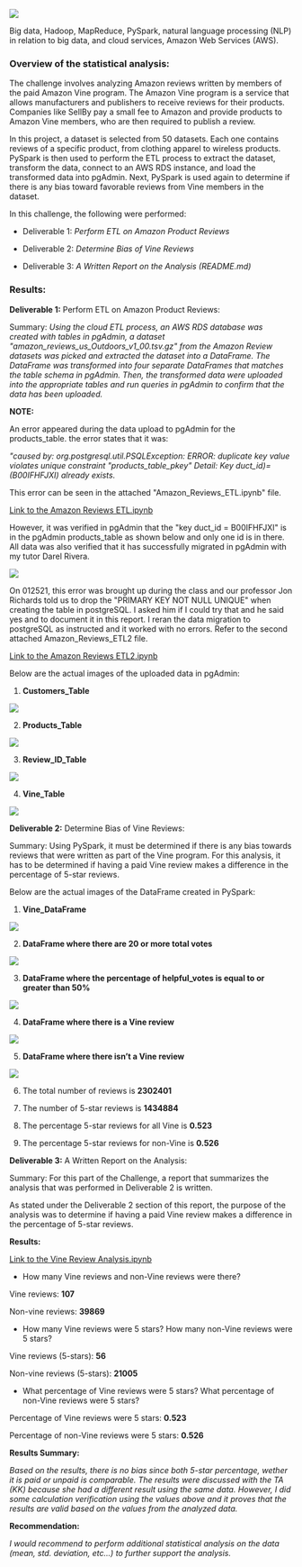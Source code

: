 ![](./pictures/pic1.png)

Big data, Hadoop, MapReduce, PySpark, natural language processing (NLP) in relation to big data, and cloud services, Amazon Web Services (AWS).

### Overview of the statistical analysis:

The challenge involves analyzing Amazon reviews written by members of the paid Amazon Vine program. The Amazon Vine program is a service that allows manufacturers and publishers to receive reviews for their products. Companies like SellBy pay a small fee to Amazon and provide products to Amazon Vine members, who are then required to publish a review.

In this project, a dataset is selected from 50 datasets. Each one contains reviews of a specific product, from clothing apparel to wireless products. PySpark is then used to perform the ETL process to extract the dataset, transform the data, connect to an AWS RDS instance, and load the transformed data into pgAdmin. Next, PySpark is used again to determine if there is any bias toward favorable reviews from Vine members in the dataset. 

In this challenge, the following were performed:

- Deliverable 1: *Perform ETL on Amazon Product Reviews*

- Deliverable 2: *Determine Bias of Vine Reviews*

- Deliverable 3: *A Written Report on the Analysis (README.md)*

### Results:

**Deliverable 1:** Perform ETL on Amazon Product Reviews:

Summary: *Using the cloud ETL process, an AWS RDS database was created with tables in pgAdmin, a dataset "amazon_reviews_us_Outdoors_v1_00.tsv.gz" from the Amazon Review datasets was picked and extracted the dataset into a DataFrame. The DataFrame was transformed into four separate DataFrames that matches the table schema in pgAdmin. Then, the transformed data were uploaded into the appropriate tables and run queries in pgAdmin to confirm that the data has been uploaded.* 

**NOTE:**

An error appeared during the data upload to pgAdmin for the products_table. the error states that it was:

*"caused by: org.postgresql.util.PSQLException: ERROR: duplicate key value violates unique constraint "products_table_pkey" Detail: Key duct_id)=(B00IFHFJXI) already exists.*

This error can be seen in the attached "Amazon_Reviews_ETL.ipynb" file.

[Link to the Amazon Reviews ETL.ipynb](https://github.com/jsaltmd/Amazon_Vine_Analysis/blob/main/Amazon_Reviews_ETL.ipynb)

However, it was verified in pgAdmin that the "key duct_id = B00IFHFJXI" is in the pgAdmin products_table as shown below and only one id is in there. All data was also verified that it has successfully migrated in pgAdmin with my tutor Darel Rivera. 

![](./pictures/duplicate.png)

On 012521, this error was brought up during the class and our professor Jon Richards told us to drop the "PRIMARY KEY NOT NULL UNIQUE" when creating the table in postgreSQL. I asked him if I could try that and he said yes and to document it in this report. I reran the data migration to postgreSQL as instructed and it worked with no errors. Refer to the second attached Amazon_Reviews_ETL2 file.

[Link to the Amazon Reviews ETL2.ipynb](https://github.com/jsaltmd/Amazon_Vine_Analysis/blob/main/Amazon_Reviews_ETL2.ipynb)

Below are the actual images of the uploaded data in pgAdmin:

1. **Customers_Table**

![](./pictures/customers_table.png)

2. **Products_Table**

![](./pictures/products_table.png) 

3. **Review_ID_Table**

![](./pictures/review_id_table.png)

4. **Vine_Table**

![](./pictures/vine_table.png)

**Deliverable 2:** Determine Bias of Vine Reviews:

Summary: Using PySpark, it must be determined if there is any bias towards reviews that were written as part of the Vine program. For this analysis, it has to be determined if having a paid Vine review makes a difference in the percentage of 5-star reviews.

Below are the actual images of the DataFrame created in PySpark:

1. **Vine_DataFrame**

![](./pictures/vine_table2.png)

2. **DataFrame where there are 20 or more total votes**

![](./pictures/20_or_more.png) 

3. **DataFrame where the percentage of helpful_votes is equal to or greater than 50%**

![](./pictures/fifty.png)

4. **DataFrame where there is a Vine review**

![](./pictures/yes_vine.png)

5. **DataFrame where there isn’t a Vine review**

![](./pictures/no_vine.png)

6. The total number of reviews is **2302401** 

7. The number of 5-star reviews is **1434884**

8. The percentage 5-star reviews for all Vine is **0.523**

9. The percentage 5-star reviews for non-Vine is **0.526**

**Deliverable 3:** A Written Report on the Analysis:

Summary: For this part of the Challenge, a report that summarizes the analysis that was performed in Deliverable 2 is written. 

As stated under the Deliverable 2 section of this report, the purpose of the analysis was to determine if having a paid Vine review makes a difference in the percentage of 5-star reviews.


**Results:**

[Link to the Vine Review Analysis.ipynb](https://github.com/jsaltmd/Amazon_Vine_Analysis/blob/main/Vine_Review_Analysis.ipynb) 

- How many Vine reviews and non-Vine reviews were there?

Vine reviews: **107**

Non-vine reviews: **39869**

- How many Vine reviews were 5 stars? How many non-Vine reviews were 5 stars?

Vine reviews (5-stars): **56**

Non-vine reviews (5-stars): **21005**

- What percentage of Vine reviews were 5 stars? What percentage of non-Vine reviews were 5 stars?

Percentage of Vine reviews were 5 stars: **0.523**

Percentage of non-Vine reviews were 5 stars: **0.526**

**Results Summary:**

*Based on the results, there is no bias since both 5-star percentage, wether it is paid or unpaid is comparable. The results were discussed with the TA (KK) because she had a different result using the same data. However, I did some calculation verification using the values above and it proves that the results are valid based on the values from the analyzed data.*

**Recommendation:**

*I would recommend to perform additional statistical analysis on the data (mean, std. deviation, etc...) to further support the analysis.*




